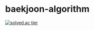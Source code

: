 # baekjoon-algorithm

[![solved.ac tier](http://mazassumnida.wtf/api/v2/generate_badge?boj=hayu)](https://solved.ac/hayu)